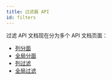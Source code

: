 ```yaml
---
title: 过滤器 API
id: filters
---
```


<!-- 已弃用 -->

过滤 API 文档现在分为多个 API 文档页面：

- [列分面](../../guide/column-faceting.md)
- [全局分面](../../guide/global-faceting.md)
- [列过滤](../../guide/column-filtering.md)
- [全局过滤](../../guide/global-filtering.md)